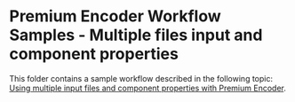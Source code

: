 # Premium Encoder Workflow Samples - Multiple files input and component properties

This folder contains a sample workflow described in the following topic: [Using multiple input files and component properties with Premium Encoder](https://azure.microsoft.com//en-us/documentation/articles/media-services-media-encoder-premium-workflow-multiplefilesinput/).